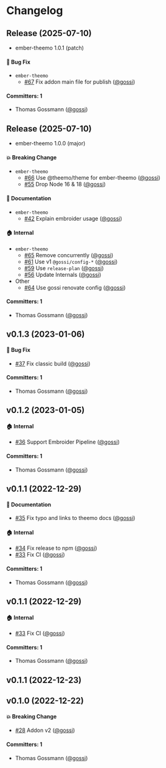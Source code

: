 # Changelog

## Release (2025-07-10)

* ember-theemo 1.0.1 (patch)

#### :bug: Bug Fix
* `ember-theemo`
  * [#67](https://github.com/theemo-tokens/ember-theemo/pull/67) Fix addon main file for publish ([@gossi](https://github.com/gossi))

#### Committers: 1
- Thomas Gossmann ([@gossi](https://github.com/gossi))

## Release (2025-07-10)

* ember-theemo 1.0.0 (major)

#### :boom: Breaking Change
* `ember-theemo`
  * [#66](https://github.com/theemo-tokens/ember-theemo/pull/66) Use @theemo/theme for ember-theemo ([@gossi](https://github.com/gossi))
  * [#55](https://github.com/theemo-tokens/ember-theemo/pull/55) Drop Node 16 & 18 ([@gossi](https://github.com/gossi))

#### :memo: Documentation
* `ember-theemo`
  * [#42](https://github.com/theemo-tokens/ember-theemo/pull/42) Explain embroider usage ([@gossi](https://github.com/gossi))

#### :house: Internal
* `ember-theemo`
  * [#65](https://github.com/theemo-tokens/ember-theemo/pull/65) Remove concurrently ([@gossi](https://github.com/gossi))
  * [#61](https://github.com/theemo-tokens/ember-theemo/pull/61) Use v1 `@gossi/config-*` ([@gossi](https://github.com/gossi))
  * [#59](https://github.com/theemo-tokens/ember-theemo/pull/59) Use `release-plan` ([@gossi](https://github.com/gossi))
  * [#56](https://github.com/theemo-tokens/ember-theemo/pull/56) Update Internals ([@gossi](https://github.com/gossi))
* Other
  * [#64](https://github.com/theemo-tokens/ember-theemo/pull/64) Use gossi renovate config ([@gossi](https://github.com/gossi))

#### Committers: 1
- Thomas Gossmann ([@gossi](https://github.com/gossi))





## v0.1.3 (2023-01-06)

#### :bug: Bug Fix
* [#37](https://github.com/theemo-tokens/ember-theemo/pull/37) Fix classic build ([@gossi](https://github.com/gossi))

#### Committers: 1
- Thomas Gossmann ([@gossi](https://github.com/gossi))

## v0.1.2 (2023-01-05)

#### :house: Internal
* [#36](https://github.com/theemo-tokens/ember-theemo/pull/36) Support Embroider Pipeline ([@gossi](https://github.com/gossi))

#### Committers: 1
- Thomas Gossmann ([@gossi](https://github.com/gossi))

## v0.1.1 (2022-12-29)

#### :memo: Documentation
* [#35](https://github.com/theemo-tokens/ember-theemo/pull/35) Fix typo and links to theemo docs ([@gossi](https://github.com/gossi))

#### :house: Internal
* [#34](https://github.com/theemo-tokens/ember-theemo/pull/34) Fix release to npm ([@gossi](https://github.com/gossi))
* [#33](https://github.com/theemo-tokens/ember-theemo/pull/33) Fix CI ([@gossi](https://github.com/gossi))

#### Committers: 1
- Thomas Gossmann ([@gossi](https://github.com/gossi))

## v0.1.1 (2022-12-29)

#### :house: Internal
* [#33](https://github.com/theemo-tokens/ember-theemo/pull/33) Fix CI ([@gossi](https://github.com/gossi))

#### Committers: 1
- Thomas Gossmann ([@gossi](https://github.com/gossi))

## v0.1.1 (2022-12-23)

## v0.1.0 (2022-12-22)

#### :boom: Breaking Change

* [#28](https://github.com/theemo-tokens/ember-theemo/pull/28) Addon v2 ([@gossi](https://github.com/gossi))

#### Committers: 1

- Thomas Gossmann ([@gossi](https://github.com/gossi))
